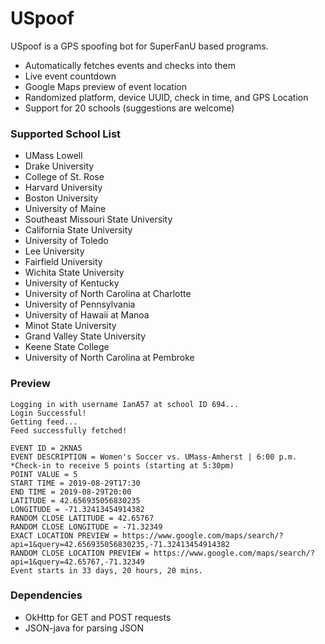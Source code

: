 # USpoof

USpoof is a GPS spoofing bot for SuperFanU based programs.

  - Automatically fetches events and checks into them
  - Live event countdown
  - Google Maps preview of event location
  - Randomized platform, device UUID, check in time, and GPS Location
  - Support for 20 schools (suggestions are welcome)
### Supported School List
- UMass Lowell
- Drake University
- College of St. Rose
- Harvard University
- Boston University
- University of Maine
- Southeast Missouri State University
- California State University
- University of Toledo
- Lee University
- Fairfield University
- Wichita State University
- University of Kentucky
- University of North Carolina at Charlotte
- University of Pennsylvania
- University of Hawaii at Manoa
- Minot State University
- Grand Valley State University
- Keene State College
- University of North Carolina at Pembroke
### Preview
```
Logging in with username IanA57 at school ID 694...
Login Successful!
Getting feed...
Feed successfully fetched!

EVENT ID = 2KNA5
EVENT DESCRIPTION = Women's Soccer vs. UMass-Amherst | 6:00 p.m.
*Check-in to receive 5 points (starting at 5:30pm)
POINT VALUE = 5
START TIME = 2019-08-29T17:30
END TIME = 2019-08-29T20:00
LATITUDE = 42.656935056830235
LONGITUDE = -71.32413454914382
RANDOM CLOSE LATITUDE = 42.65767
RANDOM CLOSE LONGITUDE = -71.32349
EXACT LOCATION PREVIEW = https://www.google.com/maps/search/?api=1&query=42.656935056830235,-71.32413454914382
RANDOM CLOSE LOCATION PREVIEW = https://www.google.com/maps/search/?api=1&query=42.65767,-71.32349
Event starts in 33 days, 20 hours, 20 mins.
```

### Dependencies
- OkHttp for GET and POST requests
- JSON-java for parsing JSON
